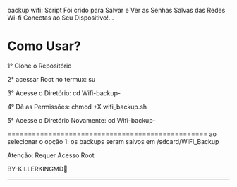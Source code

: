 backup wifi: Script Foi crido para Salvar e Ver as Senhas Salvas das Redes Wi-fi Conectas ao Seu Dispositivo!...



Como Usar?
==================

1° Clone o Repositório 

2° acessar Root no termux: su

3° Acesse o Diretório: cd Wifi-backup-

4° Dê as Permissões: chmod +X wifi_backup.sh

5° Acesse o Diretório Novamente: cd Wifi-backup-

=================================================
ao selecionar o opção 1: os backups seram salvos em /sdcard/WiFi_Backup

Atenção: Requer Acesso Root

BY-KILLERKINGMD👑
_____________________________